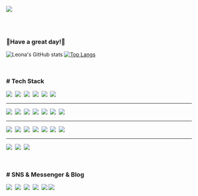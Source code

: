 <img src="https://capsule-render.vercel.app/api?type=slice&color=FE2E64&height=200&section=header&text=Welcome to my GitHub!%&fontSize=60&fontColor=FFFFFF" />

<br><br>
###  💎Have a great day!💎

![Leona's GitHub stats](https://github-readme-stats.vercel.app/api?username=alimhanhan&show_icons=true&theme=radical)
[![Top Langs](https://github-readme-stats.vercel.app/api/top-langs/?username=alimhanhan&layout=compact)](https://github.com/alimhanhan/github-readme-stats)

<br>
<h3># Tech Stack</h3>
<p>
  <img src="https://img.shields.io/badge/HTML5-E34F26?style=flat-square&logo=HTML5&logoColor=white"/></a>&nbsp
  <img src="https://img.shields.io/badge/C-A8B9CC?style=flat-square&logo=C&logoColor=white"/></a>&nbsp
  <img src="https://img.shields.io/badge/C++-00599C?style=flat-square&logo=C++&logoColor=white"/></a>&nbsp
  <img src="https://img.shields.io/badge/Java-007396?style=flat-square&logo=Java&logoColor=white"/></a>&nbsp
  <img src="https://img.shields.io/badge/Python-3766AB?style=flat-square&logo=Python&logoColor=white"/></a>&nbsp
  <img src="https://img.shields.io/badge/Kotlin-7F52FF?style=flat-square&logo=Kotlin&logoColor=white"/></a>&nbsp
</p>
<hr>
<p>
  <img src="https://img.shields.io/badge/Pycharm-000000?style=flat-square&logo=Pycharm&logoColor=white"/></a>&nbsp
  <img src="https://img.shields.io/badge/Visual Studio-5C2D91?style=flat-square&logo=Visual Studio&logoColor=white"/></a>&nbsp
  <img src="https://img.shields.io/badge/Visual Studio Code-007ACC?style=flat-square&logo=Visual Studio Code&logoColor=white"/></a>&nbsp
  <img src="https://img.shields.io/badge/IntelliJ IDEA-000000?style=flat-square&logo=IntelliJ IDEA&logoColor=white"/></a>&nbsp
  <img src="https://img.shields.io/badge/Sublime Text-FF9800?style=flat-square&logo=Sublime Text&logoColor=white"/></a>&nbsp
  <img src="https://img.shields.io/badge/Eclipse IDE-2C2255?style=flat-square&logo=Eclipse IDE&logoColor=white"/></a>&nbsp
  <img src="https://img.shields.io/badge/Android Studio-3DDC84?style=flat-square&logo=Android Studio&logoColor=white"/></a>&nbsp
</p>
<hr>
<p>
  <img src="https://img.shields.io/badge/VMware-607078?style=flat-square&logo=VMware&logoColor=white"/></a>&nbsp
  <img src="https://img.shields.io/badge/Git-F05032?style=flat-square&logo=Git&logoColor=white"/></a>&nbsp
  <img src="https://img.shields.io/badge/Mysql-E6B91E?style=flat-square&logo=MySql&logoColor=000000"/></a>&nbsp
  <img src="https://img.shields.io/badge/GitHub-181717?style=flat-square&logo=GitHub&logoColor=white"/></a>&nbsp
  <img src="https://img.shields.io/badge/Linux-FCC624?style=flat-square&logo=Linux&logoColor=000000"/></a>&nbsp 
  <img src="https://img.shields.io/badge/Kali Linux-557C94?style=flat-square&logo=Kali Linux&logoColor=white"/></a>&nbsp 
  <img src="https://img.shields.io/badge/Docker-2496ED?style=flat-square&logo=Docker&logoColor=white"/></a>&nbsp 
</p>
<hr>
<p>
  <img src="https://img.shields.io/badge/Microsoft PowerPoint-B7472A?style=flat-square&logo=Microsoft PowerPoint&logoColor=white"/></a>&nbsp
  <img src="https://img.shields.io/badge/Microsoft Excel-217346?style=flat-square&logo=Microsoft Excel&logoColor=white"/></a>&nbsp
  <img src="https://img.shields.io/badge/Microsoft Word-2B579A?style=flat-square&logo=Microsoft Word&logoColor=white"/></a>&nbsp
</p>

<br>
<h3># SNS & Messenger & Blog</h3>
<p>
  <img src="https://img.shields.io/badge/Discord-5865F2?style=flat-square&logo=Discord&logoColor=white"/></a>&nbsp
  <img src="https://img.shields.io/badge/Slack-4A154B?style=flat-square&logo=Slack&logoColor=white"/></a>&nbsp
  <a href="https://alim11.tistory.com/"><img src="https://img.shields.io/badge/Personal%20Blog-11B48A?style=flat-square&logo=Vimeo&logoColor=white&link=https://velog.io/@hyeinisfree"/></a>&nbsp
  <a href="https://www.instagram.com/convertme11/"><img src="https://img.shields.io/badge/Instagram-E4405F?style=flat-square&logo=Instagram&logoColor=white&link=https://www.instagram.com/hye_inisfree/"/></a>&nbsp
  <a href="mailto:mw113232@gmail.com"><img src="https://img.shields.io/badge/Gmail-d14836?style=flat-square&logo=Gmail&logoColor=white&link=kimhyein7110@gmail.com"/></a>
  <img src="https://img.shields.io/badge/KakaoTalk-FFCD00?style=flat-square&logo=KakaoTalk&logoColor=000000"/></a>&nbsp
</p>
